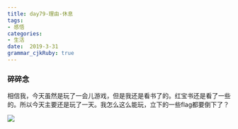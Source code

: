 ```yaml
---
title: day79-理由-休息
tags: 
- 感悟
categories: 
- 生活
date:  2019-3-31
grammar_cjkRuby: true
---
```

### 碎碎念
相信我，今天虽然是玩了一会儿游戏，但是我还是看书了的。红宝书还是看了一些的。所以今天主要还是玩了一天。我怎么这么能玩，立下的一些flag都要倒下了？

![](https://ws1.sinaimg.cn/large/b15ca614gy1g1me4hj1plj20dw0990tk.jpg)

<!--more-->
